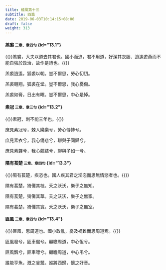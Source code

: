 ```yaml
---
title: 檜風第十三
subtitle: 四篇
date: 2019-06-03T10:14:15+08:00
draft: false
weight: 313
---
```


#### 羔裘 <small>三章、章四句</small> {id="13.1"}

{{<alert info>}}羔裘，大夫以道去其君也。國小而迫，君不用道，好潔其衣服、逍遙遊燕而不能自強於政治，故作是詩也。{{</alert>}}

<p id="13.1.1">羔裘逍遙，狐裘以朝。豈不爾思，勞心忉忉。</p>
<p id="13.1.2">羔裘翱翔，狐裘在堂。豈不爾思，我心憂傷。</p>
<p id="13.1.3">羔裘如膏，日出有曜。豈不爾思，中心是悼。</p>

#### 素冠 <small>三章、章三句</small> {id="13.2"}

{{<alert info>}}素冠，刺不能三年也。{{</alert>}}

<p id="13.2.1">庶見素冠兮，棘人欒欒兮，勞心慱慱兮。</p>
<p id="13.2.2">庶見素衣兮，我心傷悲兮，聊與子同歸兮。</p>
<p id="13.2.3">庶見素韠兮，我心蘊結兮，聊與子如一兮。</p>

#### 隰有萇楚 <small>三章、章四句</small> {id="13.3"}

{{<alert info>}}隰有萇楚，疾恣也。國人疾其君之淫恣而思無情慾者也。{{</alert>}}

<p id="13.3.1">隰有萇楚，猗儺其枝。夭之沃沃，樂子之無知。</p>
<p id="13.3.2">隰有萇楚，猗儺其華。夭之沃沃，樂子之無家。</p>
<p id="13.3.3">隰有萇楚，猗儺其實。夭之沃沃，樂子之無室。</p>

#### 匪風 <small>三章、章四句</small> {id="13.4"}

{{<alert info>}}匪風，思周道也。國小政亂，憂及禍難而思周道焉。{{</alert>}}

<p id="13.4.1">匪風發兮，匪車偈兮。顧瞻周道，中心怛兮。</p>
<p id="13.4.2">匪風飄兮，匪車嘌兮。顧瞻周道，中心弔兮。</p>
<p id="13.4.3">誰能亨魚，溉之釜鬵。誰將西歸，懷之好音。</p>
